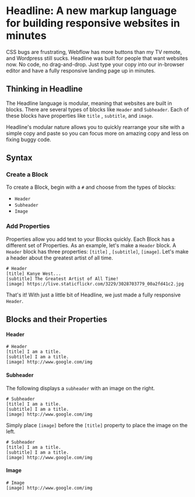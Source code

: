 # Headline: A new markup language for building responsive websites in minutes
CSS bugs are frustrating, Webflow has more buttons than my TV remote,  and Wordpress still sucks. Headline was built for people that want websites now. No code, no drag-and-drop. Just type your copy into our in-browser editor and have a fully responsive landing page up in minutes.

## Thinking in Headline
The Headline language is modular, meaning that websites are built in blocks. There are several types of blocks like `Header` and `Subheader`.  Each of these blocks have properties like `title` , `subtitle`, and `image`.

Headline's modular nature allows you to quickly rearrange your site with a simple copy and paste so you can focus more on amazing copy and less on fixing buggy code.


## Syntax
### Create a Block
To create a Block, begin with a `#` and choose from the types of blocks:
 - `Header`
 - `Subheader`
 - `Image`
### Add Properties
Properties allow you add text to your Blocks quickly. Each Block has a different set of Properties. As an example, let's make a `Header` block. A `Header` block has three properties: `[title]` , `[subtitle]`, `[image]`. Let's make a header about the greatest artist of all time.

    # Header
    [title] Kanye West...
    [subtitle] The Greatest Artist of All Time!
    [image] https://live.staticflickr.com/3229/3028703779_00a2fd41c2.jpg

That's it! With just a little bit of Headline, we just made a fully responsive `Header`.

## Blocks and their Properties
#### Header

    # Header
    [title] I am a title.
    [subtitle] I am a title.
    [image] http://www.google.com/img
    


#### Subheader
The following displays a `subheader` with an image on the right.  

    # Subheader
    [title] I am a title.
    [subtitle] I am a title.
    [image] http://www.google.com/img

Simply place `[image]` before the `[title]` property to place the image on the left.

    # Subheader
    [title] I am a title.
    [subtitle] I am a title.
    [image] http://www.google.com/img

#### Image

    # Image
    [image] http://www.google.com/img
